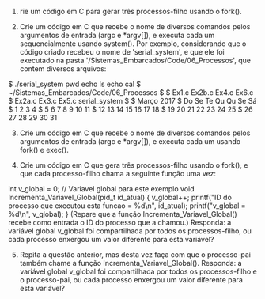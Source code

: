 1. rie um código em C para gerar três processos-filho usando o fork().

2. Crie um código em C que recebe o nome de diversos comandos pelos argumentos de entrada (argc e *argv[]), e executa cada um sequencialmente usando system(). Por exemplo, considerando que o código criado recebeu o nome de 'serial_system', e que ele foi executado na pasta '/Sistemas_Embarcados/Code/06_Processos', que contem diversos arquivos:

$ ./serial_system pwd echo ls echo cal
$ ~/Sistemas_Embarcados/Code/06_Processos
$
$ Ex1.c    Ex2b.c   Ex4.c   Ex6.c
$ Ex2a.c   Ex3.c    Ex5.c   serial_system
$
$     Março 2017
$ Do Se Te Qu Qu Se Sá
$           1  2  3  4
$  5  6  7  8  9 10 11
$ 12 13 14 15 16 17 18
$ 19 20 21 22 23 24 25
$ 26 27 28 29 30 31

3. Crie um código em C que recebe o nome de diversos comandos pelos argumentos de entrada (argc e *argv[]), e executa cada um usando fork() e exec().

4. Crie um código em C que gera três processos-filho usando o fork(), e que cada processo-filho chama a seguinte função uma vez:

int v_global = 0; // Variavel global para este exemplo
void Incrementa_Variavel_Global(pid_t id_atual)
{
	v_global++;
	printf("ID do processo que executou esta funcao = %d\n", id_atual);
	printf("v_global = %d\n", v_global);
}
(Repare que a função Incrementa_Variavel_Global() recebe como entrada o ID do processo que a chamou.) Responda: a variável global v_global foi compartilhada por todos os processos-filho, ou cada processo enxergou um valor diferente para esta variável?

5. Repita a questão anterior, mas desta vez faça com que o processo-pai também chame a função Incrementa_Variavel_Global(). Responda: a variável global v_global foi compartilhada por todos os processos-filho e o processo-pai, ou cada processo enxergou um valor diferente para esta variável?
